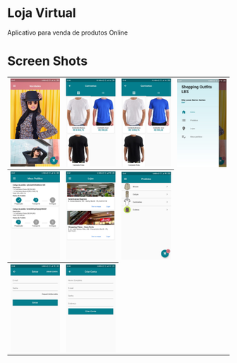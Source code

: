 # Loja Virtual

Aplicativo para venda de produtos Online

# Screen Shots

<table style="width:100%">
  <tr>
    <th><img src="/lib/screeenshot/home_screen.jpeg" alt="Splash Screen" width="250"/></th>
    <th><img src="/lib/screeenshot/category_screen.jpeg" alt="Enter Page" width="250"/></th> 
    <th><img src="/lib/screeenshot/category_screen.jpeg" alt="Login Page" width="250"/>
    <th><img src="/lib/screeenshot/custom_drawer.jpeg" alt="Login Page" width="250"/></th> 
  </tr>
  <tr>
	<th><img src="/lib/screeenshot/orders_tab.jpeg" alt="Login Page" width="250"/></th> 
	<th><img src="/lib/screeenshot/place_screen.jpeg" alt="Login Page" width="250"/></th> 
	<th><img src="/lib/screeenshot/products_tab.jpeg" alt="Login Page" width="250"/></th>
  </tr>
  <tr>
	<th><img src="/lib/screeenshot/login.jpeg" alt="Login Page" width="250"/></th> 
	<th><img src="/lib/screeenshot/signup_screen.jpeg" alt="Login Page" width="250"/></th> 
  </tr>
  
</table>
